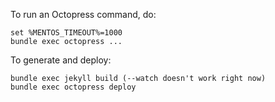 To run an Octopress command, do:

    set %MENTOS_TIMEOUT%=1000
    bundle exec octopress ...

To generate and deploy:

    bundle exec jekyll build (--watch doesn't work right now)
    bundle exec octopress deploy
